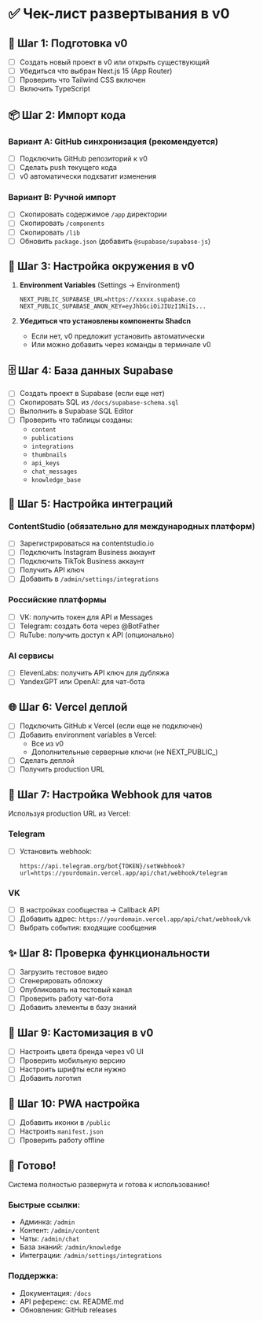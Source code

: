 # ✅ Чек-лист развертывания в v0

## 🚀 Шаг 1: Подготовка v0

- [ ] Создать новый проект в v0 или открыть существующий
- [ ] Убедиться что выбран Next.js 15 (App Router)
- [ ] Проверить что Tailwind CSS включен
- [ ] Включить TypeScript

## 📦 Шаг 2: Импорт кода

### Вариант A: GitHub синхронизация (рекомендуется)
- [ ] Подключить GitHub репозиторий к v0
- [ ] Сделать push текущего кода
- [ ] v0 автоматически подхватит изменения

### Вариант B: Ручной импорт
- [ ] Скопировать содержимое `/app` директории
- [ ] Скопировать `/components` 
- [ ] Скопировать `/lib`
- [ ] Обновить `package.json` (добавить `@supabase/supabase-js`)

## 🔧 Шаг 3: Настройка окружения в v0

1. **Environment Variables** (Settings → Environment)
   ```
   NEXT_PUBLIC_SUPABASE_URL=https://xxxxx.supabase.co
   NEXT_PUBLIC_SUPABASE_ANON_KEY=eyJhbGciOiJIUzI1NiIs...
   ```

2. **Убедиться что установлены компоненты Shadcn**
   - Если нет, v0 предложит установить автоматически
   - Или можно добавить через команды в терминале v0

## 🗄️ Шаг 4: База данных Supabase

- [ ] Создать проект в Supabase (если еще нет)
- [ ] Скопировать SQL из `/docs/supabase-schema.sql`
- [ ] Выполнить в Supabase SQL Editor
- [ ] Проверить что таблицы созданы:
  - `content`
  - `publications`
  - `integrations`
  - `thumbnails`
  - `api_keys`
  - `chat_messages`
  - `knowledge_base`

## 🔌 Шаг 5: Настройка интеграций

### ContentStudio (обязательно для международных платформ)
- [ ] Зарегистрироваться на contentstudio.io
- [ ] Подключить Instagram Business аккаунт
- [ ] Подключить TikTok Business аккаунт
- [ ] Получить API ключ
- [ ] Добавить в `/admin/settings/integrations`

### Российские платформы
- [ ] VK: получить токен для API и Messages
- [ ] Telegram: создать бота через @BotFather
- [ ] RuTube: получить доступ к API (опционально)

### AI сервисы
- [ ] ElevenLabs: получить API ключ для дубляжа
- [ ] YandexGPT или OpenAI: для чат-бота

## 🌐 Шаг 6: Vercel деплой

- [ ] Подключить GitHub к Vercel (если еще не подключен)
- [ ] Добавить environment variables в Vercel:
  - Все из v0
  - Дополнительные серверные ключи (не NEXT_PUBLIC_)
- [ ] Сделать деплой
- [ ] Получить production URL

## 🔔 Шаг 7: Настройка Webhook для чатов

Используя production URL из Vercel:

### Telegram
- [ ] Установить webhook: 
  ```
  https://api.telegram.org/bot{TOKEN}/setWebhook?url=https://yourdomain.vercel.app/api/chat/webhook/telegram
  ```

### VK
- [ ] В настройках сообщества → Callback API
- [ ] Добавить адрес: `https://yourdomain.vercel.app/api/chat/webhook/vk`
- [ ] Выбрать события: входящие сообщения

## ✨ Шаг 8: Проверка функциональности

- [ ] Загрузить тестовое видео
- [ ] Сгенерировать обложку
- [ ] Опубликовать на тестовый канал
- [ ] Проверить работу чат-бота
- [ ] Добавить элементы в базу знаний

## 🎨 Шаг 9: Кастомизация в v0

- [ ] Настроить цвета бренда через v0 UI
- [ ] Проверить мобильную версию
- [ ] Настроить шрифты если нужно
- [ ] Добавить логотип

## 📱 Шаг 10: PWA настройка

- [ ] Добавить иконки в `/public`
- [ ] Настроить `manifest.json`
- [ ] Проверить работу offline

## 🎉 Готово!

Система полностью развернута и готова к использованию!

### Быстрые ссылки:
- Админка: `/admin`
- Контент: `/admin/content`
- Чаты: `/admin/chat`
- База знаний: `/admin/knowledge`
- Интеграции: `/admin/settings/integrations`

### Поддержка:
- Документация: `/docs`
- API референс: см. README.md
- Обновления: GitHub releases